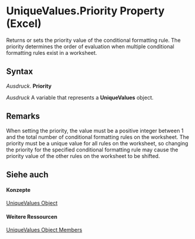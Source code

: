 
# UniqueValues.Priority Property (Excel)

Returns or sets the priority value of the conditional formatting rule. The priority determines the order of evaluation when multiple conditional formatting rules exist in a worksheet.


## Syntax

 _Ausdruck_. **Priority**

 _Ausdruck_ A variable that represents a **UniqueValues** object.


## Remarks

When setting the priority, the value must be a positive integer between 1 and the total number of conditional formatting rules on the worksheet. The priority must be a unique value for all rules on the worksheet, so changing the priority for the specified conditional formatting rule may cause the priority value of the other rules on the worksheet to be shifted.


## Siehe auch


#### Konzepte


[UniqueValues Object](1b8f056f-040c-7df4-8895-26a520cf6c1b.md)
#### Weitere Ressourcen


[UniqueValues Object Members](http://msdn.microsoft.com/library/53c161ba-b9ef-e052-2fd3-4c662454c5fc%28Office.15%29.aspx)